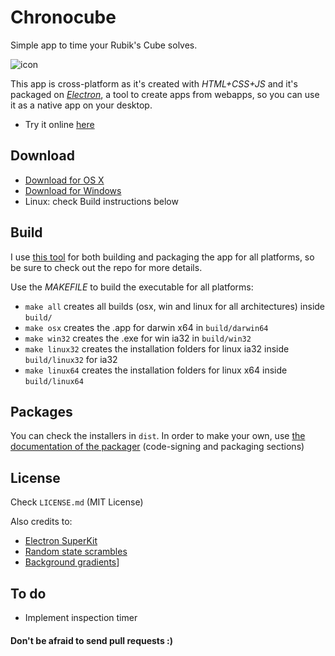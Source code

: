 # Chronocube
Simple app to time your Rubik's Cube solves.

![icon](https://raw.githubusercontent.com/pablopunk/chronocube/master/src/img/icon200px.png)

This app is cross-platform as it's created with *HTML+CSS+JS* and it's packaged on *[Electron](https://github.com/atom/electron)*, a tool to create apps from webapps, so you can use it as a native app on your desktop.

- Try it online [here](http://chronocube.pablopunk.com)

## Download
- [Download for OS X](https://raw.githubusercontent.com/pablopunk/chronocube/master/dist/Chronocube.dmg)
- [Download for Windows](https://raw.githubusercontent.com/pablopunk/chronocube/master/dist/Chronocube-Setup.exe)
- Linux: check Build instructions below

## Build
I use [this tool](https://github.com/Aluxian/electron-superkit) for both building and packaging the app for all platforms, so be sure to check out the repo for more details.

Use the *MAKEFILE* to build the executable for all platforms:
- `make all` creates all builds (osx, win and linux for all architectures) inside `build/`
- `make osx` creates the .app for darwin x64 in `build/darwin64`
- `make win32` creates the .exe for win ia32 in `build/win32`
- `make linux32` creates the installation folders for linux ia32 inside `build/linux32` for ia32
- `make linux64` creates the installation folders for linux x64 inside `build/linux64`

## Packages
You can check the installers in `dist`. In order to make your own, use [the documentation of the packager](https://github.com/Aluxian/electron-superkit/wiki/Packaging) (code-signing and packaging sections)

## License
Check `LICENSE.md` (MIT License)

Also credits to:
- [Electron SuperKit](https://github.com/Aluxian/electron-superkit)
- [Random state scrambles](https://github.com/cubing/jsss)
- [Background gradients](http://uigradients.com)]

## To do
- Implement inspection timer

#### Don't be afraid to send pull requests :)
